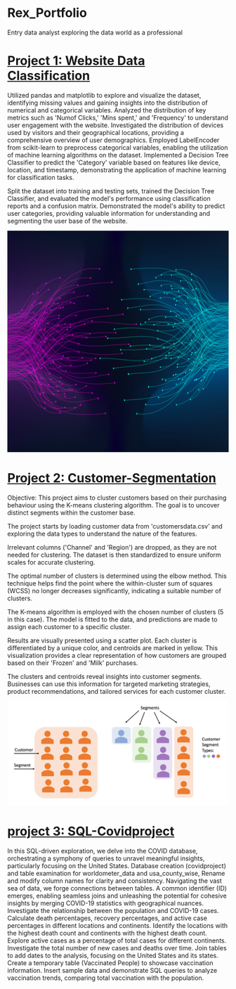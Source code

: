 # Rex_Portfolio
Entry data analyst exploring the data world as a professional

# [Project 1: Website Data Classification](https://github.com/LIONKINGGU/Classification-website)
Utilized pandas and matplotlib to explore and visualize the dataset, identifying missing values and gaining insights into the distribution of numerical and categorical variables.
Analyzed the distribution of key metrics such as 'Numof Clicks,' 'Mins spent,' and 'Frequency' to understand user engagement with the website.
Investigated the distribution of devices used by visitors and their geographical locations, providing a comprehensive overview of user demographics.
Employed LabelEncoder from scikit-learn to preprocess categorical variables, enabling the utilization of machine learning algorithms on the dataset.
Implemented a Decision Tree Classifier to predict the 'Category' variable based on features like device, location, and timestamp, demonstrating the application of machine learning for classification tasks.

Split the dataset into training and testing sets, trained the Decision Tree Classifier, and evaluated the model's performance using classification reports and a confusion matrix.
Demonstrated the model's ability to predict user categories, providing valuable information for understanding and segmenting the user base of the website.

![](/Image/website%20classification%20image.png)

# [Project 2: Customer-Segmentation](https://github.com/LIONKINGGU/Customer-Segmentation)
Objective:
This project aims to cluster customers based on their purchasing behaviour using the K-means clustering algorithm. The goal is to uncover distinct segments within the customer base.

The project starts by loading customer data from 'customersdata.csv' and exploring the data types to understand the nature of the features.

Irrelevant columns ('Channel' and 'Region') are dropped, as they are not needed for clustering. The dataset is then standardized to ensure uniform scales for accurate clustering.

The optimal number of clusters is determined using the elbow method. This technique helps find the point where the within-cluster sum of squares (WCSS) no longer decreases significantly, indicating a suitable number of clusters.

The K-means algorithm is employed with the chosen number of clusters (5 in this case). The model is fitted to the data, and predictions are made to assign each customer to a specific cluster.

Results are visually presented using a scatter plot. Each cluster is differentiated by a unique color, and centroids are marked in yellow. This visualization provides a clear representation of how customers are grouped based on their 'Frozen' and 'Milk' purchases.

The clusters and centroids reveal insights into customer segments. Businesses can use this information for targeted marketing strategies, product recommendations, and tailored services for each customer cluster.

![](/Image/Customer%20Segmentation%20Images.png)


# [project 3: SQL-Covidproject](https://github.com/LIONKINGGU/SQLCovidproject)
In this SQL-driven exploration, we delve into the COVID database, orchestrating a symphony of queries to unravel meaningful insights, particularly focusing on the United States. Database creation (covidproject) and table examination for worldometer_data and usa_county_wise, Rename and modify column names for clarity and consistency. Navigating the vast sea of data, we forge connections between tables. A common identifier (ID) emerges, enabling seamless joins and unleashing the potential for cohesive insights by merging COVID-19 statistics with geographical nuances. Investigate the relationship between the population and COVID-19 cases. Calculate death percentages, recovery percentages, and active case percentages in different locations and continents. Identify the locations with the highest death count and continents with the highest death count. Explore active cases as a percentage of total cases for different continents. Investigate the total number of new cases and deaths over time. Join tables to add dates to the analysis, focusing on the United States and its states. Create a temporary table (Vaccinated People) to showcase vaccination information. Insert sample data and demonstrate SQL queries to analyze vaccination trends, comparing total vaccination with the population.
